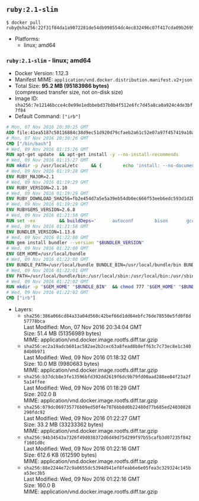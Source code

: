 ## `ruby:2.1-slim`

```console
$ docker pull ruby@sha256:22f31f84da1a9072281de54db998554dc4ec832496c07f417cda09b26958ec04
```

-	Platforms:
	-	linux; amd64

### `ruby:2.1-slim` - linux; amd64

-	Docker Version: 1.12.3
-	Manifest MIME: `application/vnd.docker.distribution.manifest.v2+json`
-	Total Size: **95.2 MB (95183986 bytes)**  
	(compressed transfer size, not on-disk size)
-	Image ID: `sha256:7e12146bcce4c0e99e1edbbebd37b0b4f512e6fc7d45a8ca0a924c4de3bf7f84`
-	Default Command: `["irb"]`

```dockerfile
# Mon, 07 Nov 2016 20:30:25 GMT
ADD file:41ea5187c50116884c38d9ec51d920d79cfaeb2a61c52e07a97f457419a10a4f in / 
# Mon, 07 Nov 2016 20:30:26 GMT
CMD ["/bin/bash"]
# Wed, 09 Nov 2016 01:15:26 GMT
RUN apt-get update 	&& apt-get install -y --no-install-recommends 		bzip2 		ca-certificates 		libffi-dev 		libgdbm3 		libssl-dev 		libyaml-dev 		procps 		zlib1g-dev 	&& rm -rf /var/lib/apt/lists/*
# Wed, 09 Nov 2016 01:15:27 GMT
RUN mkdir -p /usr/local/etc 	&& { 		echo 'install: --no-document'; 		echo 'update: --no-document'; 	} >> /usr/local/etc/gemrc
# Wed, 09 Nov 2016 01:19:28 GMT
ENV RUBY_MAJOR=2.1
# Wed, 09 Nov 2016 01:19:29 GMT
ENV RUBY_VERSION=2.1.10
# Wed, 09 Nov 2016 01:19:29 GMT
ENV RUBY_DOWNLOAD_SHA256=fb2e454d7a5e5a39eb54db0ec666f53eeb6edc593d1d2b970ae4d150b831dd20
# Wed, 09 Nov 2016 01:19:29 GMT
ENV RUBYGEMS_VERSION=2.6.8
# Wed, 09 Nov 2016 01:21:58 GMT
RUN set -ex 		&& buildDeps=' 		autoconf 		bison 		gcc 		libbz2-dev 		libgdbm-dev 		libglib2.0-dev 		libncurses-dev 		libreadline-dev 		libxml2-dev 		libxslt-dev 		make 		ruby 		wget 	' 	&& apt-get update 	&& apt-get install -y --no-install-recommends $buildDeps 	&& rm -rf /var/lib/apt/lists/* 		&& wget -O ruby.tar.gz "https://cache.ruby-lang.org/pub/ruby/$RUBY_MAJOR/ruby-$RUBY_VERSION.tar.gz" 	&& echo "$RUBY_DOWNLOAD_SHA256 *ruby.tar.gz" | sha256sum -c - 		&& mkdir -p /usr/src/ruby 	&& tar -xzf ruby.tar.gz -C /usr/src/ruby --strip-components=1 	&& rm ruby.tar.gz 		&& cd /usr/src/ruby 		&& { 		echo '#define ENABLE_PATH_CHECK 0'; 		echo; 		cat file.c; 	} > file.c.new 	&& mv file.c.new file.c 		&& autoconf 	&& ./configure --disable-install-doc 	&& make -j"$(nproc)" 	&& make install 		&& apt-get purge -y --auto-remove $buildDeps 	&& cd / 	&& rm -r /usr/src/ruby 		&& gem update --system "$RUBYGEMS_VERSION"
# Wed, 09 Nov 2016 01:21:58 GMT
ENV BUNDLER_VERSION=1.13.6
# Wed, 09 Nov 2016 01:22:00 GMT
RUN gem install bundler --version "$BUNDLER_VERSION"
# Wed, 09 Nov 2016 01:22:00 GMT
ENV GEM_HOME=/usr/local/bundle
# Wed, 09 Nov 2016 01:22:00 GMT
ENV BUNDLE_PATH=/usr/local/bundle BUNDLE_BIN=/usr/local/bundle/bin BUNDLE_SILENCE_ROOT_WARNING=1 BUNDLE_APP_CONFIG=/usr/local/bundle
# Wed, 09 Nov 2016 01:22:01 GMT
ENV PATH=/usr/local/bundle/bin:/usr/local/sbin:/usr/local/bin:/usr/sbin:/usr/bin:/sbin:/bin
# Wed, 09 Nov 2016 01:22:02 GMT
RUN mkdir -p "$GEM_HOME" "$BUNDLE_BIN" 	&& chmod 777 "$GEM_HOME" "$BUNDLE_BIN"
# Wed, 09 Nov 2016 01:22:02 GMT
CMD ["irb"]
```

-	Layers:
	-	`sha256:386a066cd84a33a04d560c42bef66d1dd64ebfc76de78550e5fd0f8d57778bca`  
		Last Modified: Mon, 07 Nov 2016 20:34:04 GMT  
		Size: 51.4 MB (51356989 bytes)  
		MIME: application/vnd.docker.image.rootfs.diff.tar.gzip
	-	`sha256:ec2a19adcb601ac582ae2b2cec63a8fead8b8eff63c7c73ec8e1c34084b0b971`  
		Last Modified: Wed, 09 Nov 2016 01:18:32 GMT  
		Size: 10.0 MB (9980683 bytes)  
		MIME: application/vnd.docker.image.rootfs.diff.tar.gzip
	-	`sha256:b37dcb8e3fe13596bfd392dd2619f6dc9b79fd00aad288ee04f23a2f5a14ffee`  
		Last Modified: Wed, 09 Nov 2016 01:18:29 GMT  
		Size: 202.0 B  
		MIME: application/vnd.docker.image.rootfs.diff.tar.gzip
	-	`sha256:079dc069735776b09ed50f4e7076bb8d0b22480d77b685ed24030828290fdc92`  
		Last Modified: Wed, 09 Nov 2016 01:22:27 GMT  
		Size: 33.2 MB (33233362 bytes)  
		MIME: application/vnd.docker.image.rootfs.diff.tar.gzip
	-	`sha256:94b34543a7326f49d038372d6d49d75d299f97b55cafb3d07235f842f1601d0c`  
		Last Modified: Wed, 09 Nov 2016 01:22:16 GMT  
		Size: 612.6 KB (612590 bytes)  
		MIME: application/vnd.docker.image.rootfs.diff.tar.gzip
	-	`sha256:88e2244e72c9a0655dc5394d941ef8feab6e6e05fea3c329324c145ba53ec3b5`  
		Last Modified: Wed, 09 Nov 2016 01:22:16 GMT  
		Size: 160.0 B  
		MIME: application/vnd.docker.image.rootfs.diff.tar.gzip
